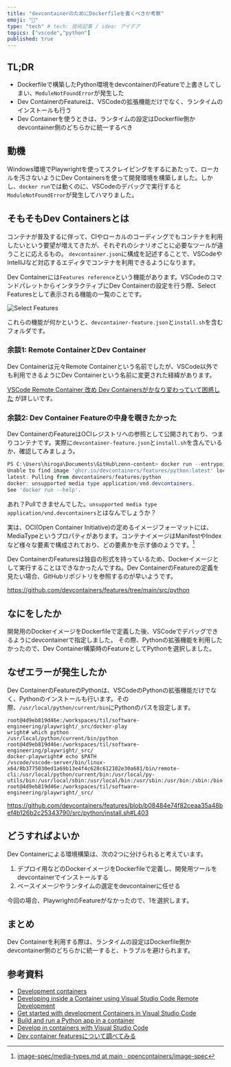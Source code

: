 ```yaml
---
title: "devcontainerのためにDockerfileを書くべきか考察"
emoji: "🔖"
type: "tech" # tech: 技術記事 / idea: アイデア
topics: ["vscode","python"]
published: true
---
```


## TL;DR

- Dockerfileで構築したPython環境をdevcontainerのFeatureで上書きしてしまい、`ModuleNotFoundError`が発生した
- Dev ContainerのFeatureは、VSCodeの拡張機能だけでなく、ランタイムのインストールも行う
- Dev Containerを使うときは、ランタイムの設定はDockerfile側かdevcontainer側のどちらかに統一するべき

## 動機

Windows環境でPlaywrightを使ってスクレイピングをするにあたって、ローカルを汚さないようにDev Containersを使って開発環境を構築しました。しかし、`docker run`では動くのに、VSCodeのデバッグで実行すると`ModuleNotFoundError`が発生してハマりました。

## そもそもDev Containersとは

コンテナが普及するに伴って、CIやローカルのコーディングでもコンテナを利用したいという要望が増えてきたが、それぞれのシナリオごとに必要なツールが違うことに応えるもの。
`devcontainer.json`に構成を記述することで、VSCodeやIntelliJなど対応するエディタでコンテナを利用できるようになります。

Dev Containerには`Features reference`という機能があります。VSCodeのコマンドパレットからインタラクティブにDev Containerの設定を行う際、Select Featuresとして表示される機能の一覧のことです。

![Select Features](devcontainer-select-features.png)

これらの機能が何かというと、`devcontainer-feature.json`と`install.sh`を含むフォルダです。

### 余談1: Remote ContainerとDev Container

Dev Containerは元々Remote Containerという名前でしたが、VSCode以外でも利用できるようにDev Containerという名前に変更された経緯があります。

[VSCode Remote Container 改め Dev Containersがかなり変わっていて困惑した](https://zenn.dev/newgyu/scraps/4c24bf3df804bd) が詳しいです。

### 余談2: Dev Container Featureの中身を覗きたかった

Dev ContainerのFeatureはOCIレジストリへの参照として公開されており、つまりコンテナです。実際に`devcontainer-feature.json`と`install.sh`を含んでいるか、確認してみましょう。

```powershell
PS C:\Users\hiroga\Documents\GitHub\zenn-content> docker run --entrypoint /bin/bash --rm -it ghcr.io/devcontainers/features/python
Unable to find image 'ghcr.io/devcontainers/features/python:latest' locally
latest: Pulling from devcontainers/features/python
docker: unsupported media type application/vnd.devcontainers.
See 'docker run --help'.
```

あれ？Pullできませんでした。`unsupported media type application/vnd.devcontainers`とはなんでしょうか？

実は、OCI(Open Container Initiative)の定めるイメージフォーマットには、MediaTypeというプロパティがあります。コンテナイメージはManifestやIndexなど様々な要素で構成されており、どの要素かを示す値のようです。[^OCI Image Media Types]
[^OCI Image Media Types]: [image-spec/media-types.md at main · opencontainers/image-spec](https://github.com/opencontainers/image-spec/blob/main/media-types.md)

Dev ContainerのFeaturesは独自の形式を持っているため、Dockerイメージとして実行することはできなかったんですね。Dev ContainerのFeatureの定義を見たい場合、GitHubリポジトリを参照するのが早いようです。

https://github.com/devcontainers/features/tree/main/src/python

## なにをしたか

開発用のDockerイメージをDockerfileで定義した後、VSCodeでデバッグできるようにdevcontainerで指定しました。
その際、Pythonの拡張機能を利用したかったので、Dev Container構築時のFeatureとしてPythonを選択しました。

## なぜエラーが発生したか

Dev ContainerのFeatureのPythonは、VSCodeのPythonの拡張機能だけでなく、Pythonのインストールも行います。その際、`/usr/local/python/current/bin`にPythonのパスを設定します。

```terminal
root@4d9eb819d46e:/workspaces/til/software-engineering/playwright/_src/docker-play
wright# which python
/usr/local/python/current/bin/python
root@4d9eb819d46e:/workspaces/til/software-engineering/playwright/_src/
docker-playwright# echo $PATH
/vscode/vscode-server/bin/linux-x64/8b3775030ed1a69b13e4f4c628c612102e30a681/bin/remote-cli:/usr/local/python/current/bin:/usr/local/py-utils/bin:/usr/local/sbin:/usr/local/bin:/usr/sbin:/usr/bin:/sbin:/bin
root@4d9eb819d46e:/workspaces/til/software-engineering/playwright/_src/
```

https://github.com/devcontainers/features/blob/b08484e74f82ceaa35a48bef4b126b2c25343790/src/python/install.sh#L403

## どうすればよいか

Dev Containerによる環境構築は、次の2つに分けられると考えています。

1. デプロイ用などのDockerイメージをDockerfileで定義し、開発用ツールをdevcontainerでインストールする
2. ベースイメージやランタイムの選定をdevcontainerに任せる

今回の場合、PlaywrightのFeatureがなかったので、1を選択します。

## まとめ

Dev Containerを利用する際は、ランタイムの設定はDockerfile側かdevcontainer側のどちらかに統一すると、トラブルを避けられます。

## 参考資料

- [Development containers](https://containers.dev/)
- [Developing inside a Container using Visual Studio Code Remote Development](https://code.visualstudio.com/docs/devcontainers/containers)
- [Get started with development Containers in Visual Studio Code](https://code.visualstudio.com/docs/devcontainers/tutorial)
- [Build and run a Python app in a container](https://code.visualstudio.com/docs/containers/quickstart-python)
- [Develop in containers with Visual Studio Code](https://code.visualstudio.com/learn/develop-cloud/containers)
- [Dev container featuresについて調べてみる](https://zenn.dev/nmemoto/scraps/9eee0f54dc30ed)
